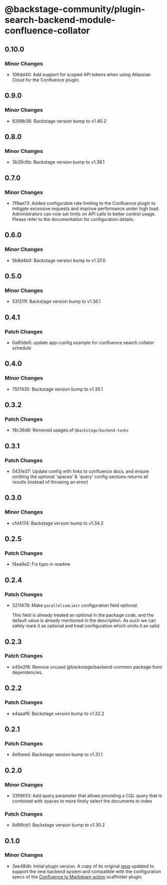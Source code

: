 # @backstage-community/plugin-search-backend-module-confluence-collator

## 0.10.0

### Minor Changes

- 106dd40: Add support for scoped API tokens when using Atlassian Cloud for the Confluence plugin.

## 0.9.0

### Minor Changes

- 8298b36: Backstage version bump to v1.40.2

## 0.8.0

### Minor Changes

- 3b26c6b: Backstage version bump to v1.38.1

## 0.7.0

### Minor Changes

- 7f9ae73: Added configurable rate limiting to the Confluence plugin to mitigate excessive requests and improve performance under high load. Administrators can now set limits on API calls to better control usage. Please refer to the documentation for configuration details.

## 0.6.0

### Minor Changes

- 5b8d4b0: Backstage version bump to v1.37.0

## 0.5.0

### Minor Changes

- 53f211f: Backstage version bump to v1.36.1

## 0.4.1

### Patch Changes

- 0a80de6: update app-config example for confluence search collator schedule

## 0.4.0

### Minor Changes

- 75f7435: Backstage version bump to v1.35.1

## 0.3.2

### Patch Changes

- 18c36d8: Removed usages of `@backstage/backend-tasks`

## 0.3.1

### Patch Changes

- 5431e37: Update config with links to confluence docs, and ensure omitting the optional 'spaces' & 'query' config sections returns all results (instead of throwing an error)

## 0.3.0

### Minor Changes

- cfd4174: Backstage version bump to v1.34.2

## 0.2.5

### Patch Changes

- f4ea9a2: Fix typo in readme

## 0.2.4

### Patch Changes

- 3211478: Make `parallelismLimit` configuration field optional.

  This field is already treated as optional in the package code, and the default
  value is already mentioned in the description. As such we can safely mark it as
  optional and treat configuration which omits it as valid.

## 0.2.3

### Patch Changes

- e45e2f8: Remove unused @backstage/backend-common package from dependencies.

## 0.2.2

### Patch Changes

- e4aaaf6: Backstage version bump to v1.32.2

## 0.2.1

### Patch Changes

- 8efbeed: Backstage version bump to v1.31.1

## 0.2.0

### Minor Changes

- 33f9933: Add query parameter that allows providing a CQL query that is combined with spaces to more finely select the documents to index

### Patch Changes

- 8d99cb1: Backstage version bump to v1.30.2

## 0.1.0

### Minor Changes

- 3ee48db: Initial plugin version. A copy of its original [repo](https://github.com/K-Phoen/backstage-plugin-confluence) updated to support the new backend system and compatible with the configuration specs of the [Confluence to Markdown action](https://github.com/backstage/backstage/tree/master/plugins/scaffolder-backend-module-confluence-to-markdown) scaffolder plugin.
